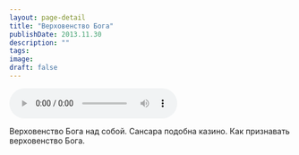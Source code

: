 ```yaml
---
layout: page-detail
title: "Верховенство Бога"
publishDate: 2013.11.30
description: ""
tags:
image:
draft: false
---
```


<audio title="2013.11.30 - Верховенство Бога.mp3" src="/upload/iblock/f87/f872d3b6d4b6d55a88db4ca4aa0a71db.mp3" controls=""></audio>

 Верховенство Бога над собой. Сансара подобна казино. Как признавать верховенство Бога. 

  
